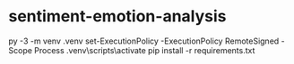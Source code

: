 # sentiment-emotion-analysis
py -3 -m venv .venv
set-ExecutionPolicy -ExecutionPolicy RemoteSigned -Scope Process
.venv\scripts\activate 
pip install -r requirements.txt